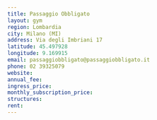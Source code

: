 ```yaml
---
title: Passaggio Obbligato
layout: gym
region: Lombardia
city: Milano (MI)
address: Via degli Imbriani 17
latitude: 45.497928
longitude: 9.169915
email: passaggiobbligato@passaggiobbligato.it
phone: 02 39325079
website: 
annual_fee: 
ingress_price: 
monthly_subscription_price: 
structures: 
rent: 
---
```



